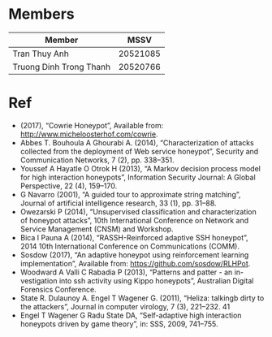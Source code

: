 # Members
| Member | MSSV |  
| --- | ---|
| Tran Thuy Anh |  20521085 |
| Truong Dinh Trong Thanh | 20520766 | 

# Ref
* (2017), “Cowrie Honeypot”, Available from: http://www.micheloosterhof.com/cowrie.
* Abbes T. Bouhoula A Ghourabi A. (2014), “Characterization of attacks collected from the deployment of Web service honeypot”, Security and Communication Networks, 7 (2), pp. 338–351.
* Youssef A Hayatle O Otrok H (2013), “A Markov decision process model for high interaction honeypots”, Information Security Journal: A Global Perspective, 22 (4), 159–170.
* G Navarro (2001), “A guided tour to approximate string matching”, Journal of artificial intelligence research, 33 (1), pp. 31–88.
* Owezarski P (2014), “Unsupervised classification and characterization of honeypot attacks”, 10th International Conference on Network and Service Management (CNSM) and Workshop.
* Bica I Pauna A (2014), “RASSH-Reinforced adaptive SSH honeypot”, 2014 10th International Conference on Communications (COMM).
* Sosdow (2017), “An adaptive honeypot using reinforcement learning implementation”, Available from: https://github.com/sosdow/RLHPot.
* Woodward A Valli C Rabadia P (2013), “Patterns and patter - an in- vestigation into ssh activity using Kippo honeypots”, Australian Digital Forensics Conference.
* State R. Dulaunoy A. Engel T Wagener G. (2011), “Heliza: talkingb dirty to the attackers”, Journal in computer virology, 7 (3), 221–232. 41
* Engel T Wagener G Radu State DA, “Self-adaptive high interaction honeypots driven by game theory”, in: SSS, 2009, 741–755.
